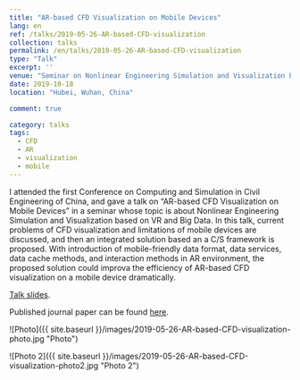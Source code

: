 ```yaml
---
title: "AR-based CFD Visualization on Mobile Devices"
lang: en
ref: /talks/2019-05-26-AR-based-CFD-visualization
collection: talks
permalink: /en/talks/2019-05-26-AR-based-CFD-visualization
type: "Talk"
excerpt: ''
venue: "Seminar on Nonlinear Engineering Simulation and Visualization based on VR and Big Data"
date: 2019-10-18
location: "Hubei, Wuhan, China"

comment: true

category: talks
tags: 
  - CFD
  - AR
  - visualization
  - mobile
---
```


I attended the first Conference on Computing and Simulation in Civil Engineering of China, and gave a talk on “AR-based CFD Visualization on Mobile Devices” in a seminar whose topic is about Nonlinear Engineering Simulation and Visualization based on VR and Big Data. In this talk, current problems of CFD visualization and limitations of mobile devices are discussed, and then an integrated solution based an a C/S framework is proposed. With introduction of mobile-friendly data format, data services, data cache methods, and interaction methods in AR environment, the proposed solution could improva the efficiency of AR-based CFD visualization on a mobile device dramatically.

[Talk slides]({{site.baseurl}}/files/2019-05-26-AR-based-CFD-visualization-slides.pdf).

Published journal paper can be found [here]({{site.baseurl}}/publications/2019-03-12-ar-based-cfd-visualization-for-indoor-thermal-environment).


![Photo]({{ site.baseurl }}/images/2019-05-26-AR-based-CFD-visualization-photo.jpg "Photo")

![Photo 2]({{ site.baseurl }}/images/2019-05-26-AR-based-CFD-visualization-photo2.jpg "Photo 2")
